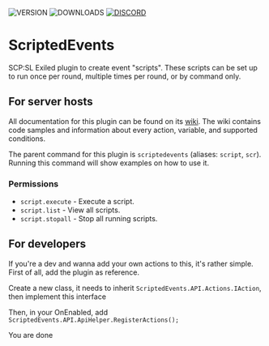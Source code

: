 ![VERSION](https://img.shields.io/github/v/release/Thundermaker300/ScriptedEvents?include_prereleases&style=for-the-badge)
![DOWNLOADS](https://img.shields.io/github/downloads/Thundermaker300/ScriptedEvents/total?style=for-the-badge)
[![DISCORD](https://img.shields.io/discord/1060274824330620979?label=Discord&style=for-the-badge)](https://discord.gg/3j54zBnbbD)


# ScriptedEvents
SCP:SL Exiled plugin to create event "scripts". These scripts can be set up to run once per round, multiple times per round, or by command only.

## For server hosts
All documentation for this plugin can be found on its [wiki](https://github.com/Thundermaker300/ScriptedEvents/wiki). The wiki contains code samples and information about every action, variable, and supported conditions.

The parent command for this plugin is `scriptedevents` (aliases: `script`, `scr`). Running this command will show examples on how to use it.

### Permissions
* `script.execute` - Execute a script.
* `script.list` - View all scripts.
* `script.stopall` - Stop all running scripts.

## For developers
If you're a dev and wanna add your own actions to this, it's rather simple. First of all, add the plugin as reference.

Create a new class, it needs to inherit `ScriptedEvents.API.Actions.IAction`, then implement this interface

Then, in your OnEnabled, add `ScriptedEvents.API.ApiHelper.RegisterActions();`

You are done
